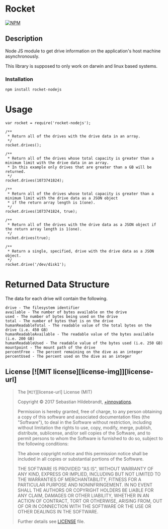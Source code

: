 # Rocket
[![NPM](https://www.npmjs.com/package/rocket-nodejs.png?downloads=true&stars=true)](https://www.npmjs.com/package/rocket-nodejs)

## Description

Node JS module to get drive information on the application's host machine asynchronously.

This library is supposed to only work on darwin and linux based systems.

### Installation

	npm install rocket-nodejs

# Usage

	var rocket = require('rocket-nodejs');
	
	/**
	 * Return all of the drives with the drive data in an array.
	 */
	rocket.drives();

	/**
	 * Return all of the drives whose total capacity is greater than a minimum limit with the drive data in an array.
	 * In this example only drives that are greater than a GB will be returned.
	 */
	rocket.drives(1073741824);

	/**
	 * Return all of the drives whose total capacity is greater than a minimum limit with the drive data as a JSON object
	 * if the return array length is 1(one).
	 */
	rocket.drives(1073741824, true);

	/**
	 * Return all of the drives with the drive data as a JSON object if the return array length is 1(one).
	 */
	rocket.drives(true);

	/**
	 * Return a single, specified, drive with the drive data as a JSON object.
	 */
	rocket.drive('/dev/disk1');	 

# Returned Data Structure
The data for each drive will contain the following.

	drive - The filesystem identifier
	available - The number of bytes available on the drive
	used - The number of bytes being used on the drive
	total - The number of bytes that is on the drive
	humanReadableTotal - The readable value of the total bytes on the drive (i.e. 450 GB)
	humanReadableAvailable - The readable value of the bytes available (i.e. 200 GB)
	humanReadableUsed - The readable value of the bytes used (i.e. 250 GB)
	mountpoint - The mount path of the drive
	percentFree - The percent remaining on the dive as an integer
	percentUsed - The percent used on the dive as an integer

## License [![MIT license][license-img]][license-url]

>The [`MIT`][license-url] License (MIT)
>
>Copyright &copy; 2017 Sebastian Hildebrandt, [+innovations](http://www.plus-innovations.com).
>
>Permission is hereby granted, free of charge, to any person obtaining a copy
>of this software and associated documentation files (the "Software"), to deal
>in the Software without restriction, including without limitation the rights
>to use, copy, modify, merge, publish, distribute, sublicense, and/or sell
>copies of the Software, and to permit persons to whom the Software is
>furnished to do so, subject to the following conditions:
>
>The above copyright notice and this permission notice shall be included in
>all copies or substantial portions of the Software.
>
>THE SOFTWARE IS PROVIDED "AS IS", WITHOUT WARRANTY OF ANY KIND, EXPRESS OR
>IMPLIED, INCLUDING BUT NOT LIMITED TO THE WARRANTIES OF MERCHANTABILITY,
>FITNESS FOR A PARTICULAR PURPOSE AND NONINFRINGEMENT. IN NO EVENT SHALL THE
>AUTHORS OR COPYRIGHT HOLDERS BE LIABLE FOR ANY CLAIM, DAMAGES OR OTHER
>LIABILITY, WHETHER IN AN ACTION OF CONTRACT, TORT OR OTHERWISE, ARISING FROM,
>OUT OF OR IN CONNECTION WITH THE SOFTWARE OR THE USE OR OTHER DEALINGS IN
>THE SOFTWARE.
>
>Further details see [LICENSE](LICENSE) file.